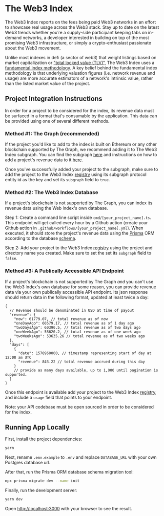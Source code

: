 # The Web3 Index

The Web3 Index reports on the fees being paid Web3 networks in an effort to showcase real usage across the Web3 stack. Stay up to date on the latest Web3 trends whether you’re a supply-side participant keeping tabs on in-demand networks, a developer interested in building on top of the most promising Web3 infrastructure, or simply a crypto-enthusiast passionate about the Web3 movement.

Unlike most indexes in defi (a sector of web3) that weight listings based on market capitalization or ["total locked value (TLV)"](https://messari.io/article/how-to-interpret-total-value-locked-tvl-in-defi), The Web3 Index uses a [fundamental index methodology](https://en.wikipedia.org/wiki/Fundamentally_based_indexes). A key belief behind the fundamental index methodology is that underlying valuation figures (i.e. network revenue and usage) are more accurate estimators of a network's intrinsic value, rather than the listed market value of the project.

## Project Integration Instructions

In order for a project to be considered for the index, its revenue data must be surfaced in a format that's consumable by the application. This data can be provided using one of several different methods.

### Method #1: The Graph (recommended)

If the project you'd like to add to the index is built on Ethereum or any other blockchain supported by The Graph, we recommend adding it to The Web3 Index subgraph. You can find the subgraph [here](https://github.com/web3index/subgraph) and instructions on how to add a project's revenue data to it [here](https://thegraph.com/docs/introduction).

Once you've successfully added your project to the subgraph, make sure to add the project to the Web3 Index [registry](./registry.json) using its subgraph protocol entity id as the key and set its `subgraph` field to `true`.

### Method #2: The Web3 Index Database

If a project's blockchain is not supported by The Graph, you can index its revenue data using the Web Index's own database.

Step 1: Create a command line script inside `cmd/[your_project_name].ts`. This endpoint will get called every hour by a Github action (create your Github action in `.github/workflows/[your_project_name].yml`). When executed, it should store the project's revenue data using the [Prisma](https://www.prisma.io/docs/concepts/components/prisma-client/crud) ORM according to the database [schema](./prisma/schema.prisma).

Step 2: Add your project to the Web3 Index [registry](./registry.json) using the project and directory name you created. Make sure to set the set its `subgraph` field to `false`.

### Method #3: A Publically Accessible API Endpoint

If a project's blockchain is not supported by The Graph _and_ you can't use the Web3 Index's own database for some reason, you can provide revenue data via your own publically accessible API endpoint. Its json response should return data in the following format, updated at least twice a day:

```
{
  // Revenue should be denominated in USD at time of payout
  "revenue": {
    "now": 61779.07, // total revenue as of now
    "oneDayAgo": 60579.17, // total revenue as of 1 day ago
    "twoDaysAgo": 60390.5, // total revenue as of two days ago
    "oneWeekAgo": 58620.2, // total revenue as of one week ago
    "twoWeeksAgo": 53635.26 // total revenue as of two weeks ago
  },
  "days": [
    {
      "date": 1578960000, // timestamp representing start of day at 12:00 am UTC
      "revenue": 843.22 // total revenue accrued during this day
    }
    // provide as many days available, up to 1,000 until pagination is supported.
  ]
}
```

Once this endpoint is available add your project to the Web3 Index [registry](./registry.json), and include a `usage` field that points to your endpoint.

Note: your API codebase must be open sourced in order to be considered for the index.

## Running App Locally

First, install the project dependencies:

```bash
yarn
```

Next, rename `.env.example` to `.env` and replace `DATABASE_URL` with your own Postgres database url.

After that, run the Prisma ORM database schema migration tool:

```bash
npx prisma migrate dev --name init
```

Finally, run the development server:

```bash
yarn dev
```

Open [http://localhost:3000](http://localhost:3000) with your browser to see the result.
